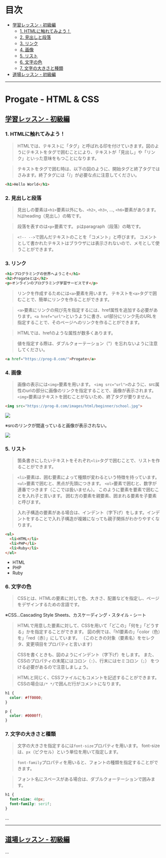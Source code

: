 # 目次 <!-- omit in toc -->

- [学習レッスン - 初級編](#学習レッスン---初級編)
  - [1. HTMLに触れてみよう！](#1-htmlに触れてみよう)
  - [2. 見出しと段落](#2-見出しと段落)
  - [3. リンク](#3-リンク)
  - [4. 画像](#4-画像)
  - [5. リスト](#5-リスト)
  - [6. 文字の色](#6-文字の色)
  - [7. 文字の大きさと種類](#7-文字の大きさと種類)
- [道場レッスン - 初級編](#道場レッスン---初級編)

---

# Progate - HTML & CSS <!-- omit in toc -->

## [学習レッスン - 初級編](https://prog-8.com/lessons/html/study/1)

### 1. HTMLに触れてみよう！

> HTMLでは、テキストに「タグ」と呼ばれる印を付けていきます。図のようにテキストをタグで囲むことにより、テキストが「見出し」や「リンク」といった意味をもつことになります。

> テキストをタグで囲む時は、以下の図のように、開始タグと終了タグではさみます。終了タグには「/」が必要な点に注意してください。

```html
<h1>Hello World</h1>
```

### 2. 見出しと段落

> 見出しの要素は`<h1>`要素以外にも、`<h2>`, `<h3>`, ..., `<h6>`要素があります。
hはheading（見出し）の略です。

> 段落を表すのは`<p>`要素です。
pはparagraph（段落）の略です。

> `<!-- -->`で囲んだテキストのことを「コメント」と呼びます。
コメントとして書かれたテキストはブラウザには表示されないので、メモとして使うことができます。

### 3. リンク

```html
<h1>プログラミングの世界へようこそ</h1>
<h2>Progateとは</h2>
<p>オンラインのプログラミング学習サービスです</p>
```

> リンクを作成するためには`<a>`要素を用います。
テキストを`<a>`タグで囲むことで、簡単にリンクを作ることができます。

> `<a>`要素にリンクの飛び先を指定するには、href属性を追加する必要があります。`<a href="url">`というように書き、url部分にリンク先のURLを指定することで、そのページへのリンクを作ることができます。

> HTMLでは、hrefのような属性が数多くあります。

> 値を指定する際は、ダブルクォーテーション（"）を忘れないように注意してください。

```html
<a href="https://prog-8.com/">Progate</a>
```

### 4. 画像

> 画像の表示には`<img>`要素を用います。
`<img src="url">`のように、src属性のurlの部分に画像のリンクを指定することで、画像が表示されます。
`<img>`要素はテキストを囲むことがないため、終了タグが要りません。

```html
<img src="https://prog-8.com/images/html/beginner/school.jpg">
```

<img src="https://prog-8.com/images/html/beginner/school.jpg">

※srcのリンクが間違っていると画像が表示されない。

<img src="https://prog-8.com/images/html/beginner/invalid.jpg">

### 5. リスト

> 箇条書きにしたいテキストをそれぞれ`<li>`タグで囲むことで、リストを作ることができます。

> `<li>`要素は、囲む要素によって種類が変わるという特徴を持っています。
`<ul>`要素で囲むと、黒点が先頭につきます。
`<ol>`要素で囲むと、数字が連番でつきます（ここでは扱いません）。
このように要素を要素で囲むことを入れ子と言います。
囲む方の要素を親要素、囲まれる要素を子要素と呼びます。

> 入れ子構造の要素がある場合は、インデント（字下げ）をします。インデントをすることで入れ子構造が複雑になっても親子関係がわかりやすくなります。

```html
<ul>
  <li>HTML</li>
  <li>PHP</li>
  <li>Ruby</li>
</ul>
```

<ul>
  <li>HTML</li>
  <li>PHP</li>
  <li>Ruby</li>
</ul>

### 6. 文字の色

> CSSとは、HTMLの要素に対して色、大きさ、配置などを指定し、ページをデザインするための言語です。

※CSS...Cascading Style Sheets、カスケーディング・スタイル・シート

> HTMLで用意した要素に対して、CSSを用いて「どこの」「何を」「どうする」かを指定することができます。
図の例では、「h1要素の」「color（色）を」「red（赤）」にしています。
（このときの対象（要素名）をセレクタ、変更項目をプロパティと言います）

> CSSを書くときも、図のようにインデント（字下げ）をします。
また、CSSのプロパティの末尾にはコロン（`:`）、行末にはセミコロン（`;`） をつける必要があるので注意しましょう。

> HTMLと同じく、CSSファイルにもコメントを記述することができます。
CSSの場合は`/* */`で囲んだ行がコメントになります。

```css
h1 {
  color: #ff0000;
}

p {
  color: #0000ff;
}
```

### 7. 文字の大きさと種類

> 文字の大きさを指定するには`font-size`プロパティを用います。
font-sizeは、`px`（ピクセル）という単位を用いて指定します。

> `font-family`プロパティを用いると、フォントの種類を指定することができます。

> フォント名にスペースがある場合は、ダブルクォーテーションで囲みます。

```css
h1 {
  font-size: 40px;
  font-family: serif;
}
```

...

---

## [道場レッスン - 初級編](https://prog-8.com/lessons/html/dojo/1)

...
